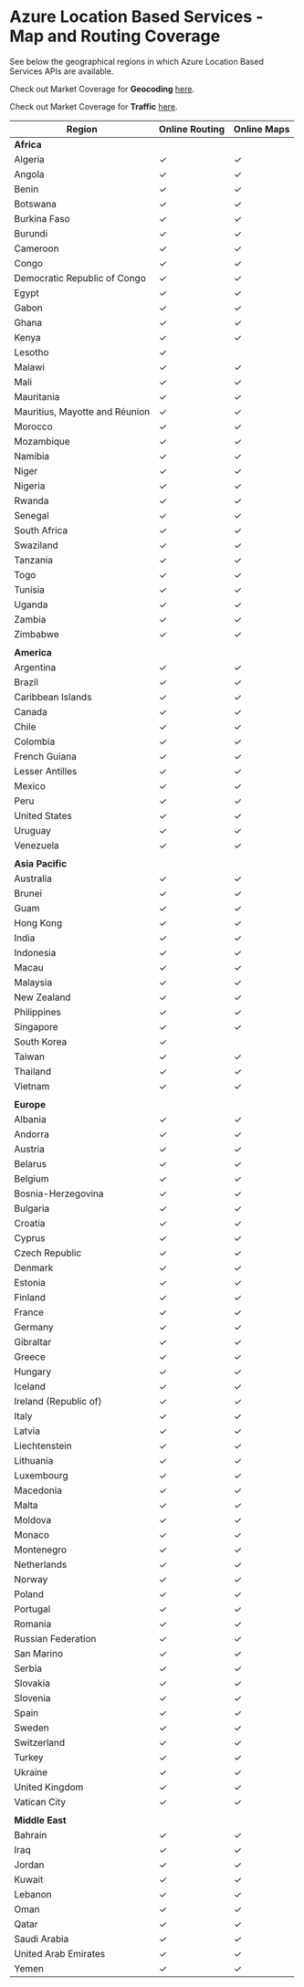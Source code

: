 # Azure Location Based Services - Map and Routing Coverage

See below the geographical regions in which Azure Location Based Services APIs are available.

Check out Market Coverage for **Geocoding** [here](geocoding-coverage.md).

Check out Market Coverage for **Traffic** [here](traffic-coverage.md).

|Region|Online Routing|Online Maps|
|--- |--- |--- |
|**Africa**|
|Algeria|✓|✓|
|Angola|✓|✓|
|Benin|✓|✓|
|Botswana|✓|✓|
|Burkina Faso|✓|✓|
|Burundi|✓|✓|
|Cameroon|✓|✓|
|Congo|✓|✓|
|Democratic Republic of Congo|✓|✓|
|Egypt|✓|✓|
|Gabon|✓|✓|
|Ghana|✓|✓|
|Kenya|✓|✓|
|Lesotho|✓|
|Malawi|✓|✓|
|Mali|✓|✓|
|Mauritania|✓|✓|
|Mauritius, Mayotte and Réunion|✓|✓|
|Morocco|✓|✓|
|Mozambique|✓|✓|
|Namibia|✓|✓|
|Niger|✓|✓|
|Nigeria|✓|✓|
|Rwanda|✓|✓|
|Senegal|✓|✓|
|South Africa|✓|✓|
|Swaziland|✓|✓|
|Tanzania|✓|✓|
|Togo|✓|✓|
|Tunisia|✓|✓|
|Uganda|✓|✓|
|Zambia|✓|✓|
|Zimbabwe|✓|✓|
|     |         |         |
|**America**|
|Argentina|✓|✓|
|Brazil|✓|✓|
|Caribbean Islands|✓|✓|
|Canada|✓|✓|
|Chile|✓|✓|
|Colombia|✓|✓|
|French Guiana|✓|✓|
|Lesser Antilles|✓|✓|
|Mexico|✓|✓|
|Peru|✓|✓|
|United States|✓|✓|
|Uruguay|✓|✓|
|Venezuela|✓|✓|
|     |         |         |
|**Asia Pacific**|
|Australia|✓|✓|
|Brunei|✓|✓|
|Guam|✓|✓|
|Hong Kong|✓|✓|
|India|✓|✓|
|Indonesia|✓|✓|
|Macau|✓|✓|
|Malaysia|✓|✓|
|New Zealand|✓|✓|
|Philippines|✓|✓|
|Singapore|✓|✓|
|South Korea|✓|
|Taiwan|✓|✓|
|Thailand|✓|✓|
|Vietnam|✓|✓|
|     |         |         |
|**Europe**|
|Albania|✓|✓|
|Andorra|✓|✓|
|Austria|✓|✓|
|Belarus|✓|✓|
|Belgium|✓|✓|
|Bosnia-Herzegovina|✓|✓|
|Bulgaria|✓|✓|
|Croatia|✓|✓|
|Cyprus|✓|✓|
|Czech Republic|✓|✓|
|Denmark|✓|✓|
|Estonia|✓|✓|
|Finland|✓|✓|
|France|✓|✓|
|Germany|✓|✓|
|Gibraltar|✓|✓|
|Greece|✓|✓|
|Hungary|✓|✓|
|Iceland|✓|✓|
|Ireland (Republic of)|✓|✓|
|Italy|✓|✓|
|Latvia|✓|✓|
|Liechtenstein|✓|✓|
|Lithuania|✓|✓|
|Luxembourg|✓|✓|
|Macedonia|✓|✓|
|Malta|✓|✓|
|Moldova|✓|✓|
|Monaco|✓|✓|
|Montenegro|✓|✓|
|Netherlands|✓|✓|
|Norway|✓|✓|
|Poland|✓|✓|
|Portugal|✓|✓|
|Romania|✓|✓|
|Russian Federation|✓|✓|
|San Marino|✓|✓|
|Serbia|✓|✓|
|Slovakia|✓|✓|
|Slovenia|✓|✓|
|Spain|✓|✓|
|Sweden|✓|✓|
|Switzerland|✓|✓|
|Turkey|✓|✓|
|Ukraine|✓|✓|
|United Kingdom|✓|✓|
|Vatican City|✓|✓|
|     |         |         |
|**Middle East**|
|Bahrain|✓|✓|
|Iraq|✓|✓|
|Jordan|✓|✓|
|Kuwait|✓|✓|
|Lebanon|✓|✓|
|Oman|✓|✓|
|Qatar|✓|✓|
|Saudi Arabia|✓|✓|
|United Arab Emirates|✓|✓|
|Yemen|✓|✓|
